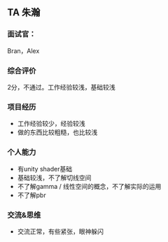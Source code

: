 ## TA 朱瀚

### 面试官：

Bran，Alex

### 综合评价

2分，不通过。工作经验较浅，基础较浅

### 项目经历

* 工作经验较少，经验较浅
* 做的东西比较粗糙，也比较浅

### 个人能力

* 有unity shader基础
* 基础较浅，不了解切线空间
* 不了解gamma / 线性空间的概念，不了解实际的运用
* 不了解pbr

### 交流&思维

* 交流正常，有些紧张，眼神躲闪